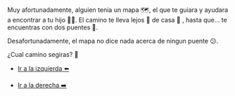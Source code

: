 Muy afortunadamente, alguien tenia un mapa 🗺️, el que te guiara y ayudara a encontrar a tu hijo 👦🏻. El camino te lleva lejos 🧭 de casa 🏡 , hasta que... te encuentras con dos puentes 🌉.

Desafortunadamente, el mapa no dice nada acerca de ningun puente 😕.

¿Cual camino segiras? 🤔

- [Ir a la izquierda ⬅️](3-B.md)

- [Ir a la derecha ➡️](3-C.md)
